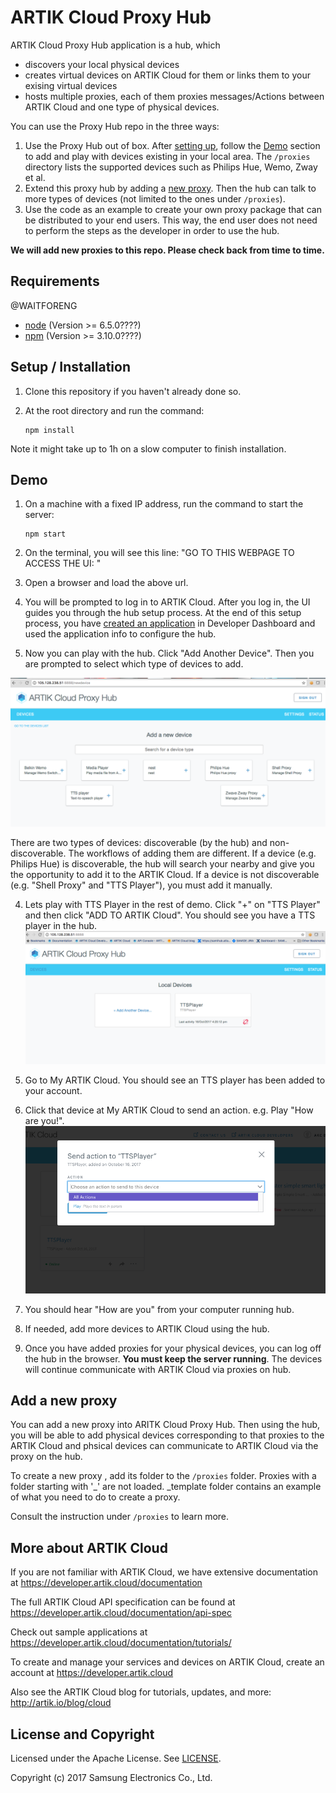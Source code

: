 # ARTIK Cloud Proxy Hub

ARTIK Cloud Proxy Hub application is a hub, which  
 - discovers your local physical devices
 - creates virtual devices on ARTIK Cloud for them or links them to your exising virtual devices
 - hosts multiple proxies, each of them proxies messages/Actions between ARTIK Cloud and one type of physical devices.

You can use the Proxy Hub repo in the three ways:

1. Use the Proxy Hub out of box. After [setting up](#setup--installation), follow the [Demo](#demo) section to add and play with devices existing in your local area. The `/proxies` directory lists the supported devices such as Philips Hue, Wemo, Zway et al. 
2. Extend this proxy hub by adding a [new proxy](#add-a-new-proxy). Then the hub can talk to more types of devices (not limited to the ones under `/proxies`).
3. Use the code as an example to create your own proxy package that can be distributed to your end users. This way, the end user does not need to perform the steps as the developer in order to use the hub.

**We will add new proxies to this repo. Please check back from time to time.**

## Requirements
@WAITFORENG
- [node](https://nodejs.org/en/download/)  (Version >= 6.5.0????) 
- [npm](https://www.npmjs.com/get-npm) (Version >= 3.10.0????)

## Setup / Installation

 1. Clone this repository if you haven't already done so.

 2. At the root directory and run the command:
    ~~~shell
    npm install
    ~~~

Note it might take up to 1h on a slow computer to finish installation.

## Demo

 1. On a machine with a fixed IP address, run the command to start the server:
    ~~~shell
    npm start
    ~~~
 
 2. On the terminal, you will see this line:
"GO TO THIS WEBPAGE TO ACCESS THE UI: <url>"
 
 2. Open a browser and load the above url.
 
 3. You will be prompted to log in to ARTIK Cloud. After you log in, the UI guides you through the hub setup process. At the end of this setup process, you have [created an application](https://developer.artik.cloud/documentation/tools/web-tools.html#creating-an-application) in Developer Dashboard and used the application info to configure the hub. 
 
 4. Now you can play with the hub. Click "Add Another Device". Then you are prompted to select which type of devices to add. 
 
 ![Add Devices](./img/screen2.png)
 
  There are two types of devices: discoverable (by the hub) and non-discoverable. The workflows of adding them are different. If a device (e.g. Philips Hue) is discoverable, the hub will search your nearby and give you the opportunity to add it to the ARTIK Cloud. If a device is not discoverable (e.g. "Shell Proxy" and "TTS Player"), you must add it manually.
 
 4. Lets play with TTS Player in the rest of demo. Click "+" on "TTS Player" and then click "ADD TO ARTIK Cloud". You should see you have a TTS player in the hub.
  ![Add Devices](./img/screen4_TTSplayer.png)
 
 5. Go to My ARTIK Cloud. You should see an TTS player has been added to your account.
 
 6. Click that device at My ARTIK Cloud to send an action. e.g. Play "How are you!".
  ![Add Devices](./img/screen5_sendAction.png)
 
 7. You should hear "How are you" from your computer running hub.
 
 8. If needed, add more devices to ARTIK Cloud using the hub.
 
 9. Once you have added proxies for your physical devices, you can log off the hub in the browser. **You must keep the server running**. The devices will continue communicate with ARTIK Cloud via proxies on hub. 
 
## Add a new proxy

You can add a new proxy into ARITK Cloud Proxy Hub. Then using the hub, you will be able to add physical devices corresponding to that proxies to the ARTIK Cloud and phsical devices can communicate to ARTIK Cloud via the proxy on the hub.

To create a new proxy , add its folder to the `/proxies` folder. Proxies with a folder starting with '_' are not loaded. _template folder contains an example of what you need to do to create a proxy.

Consult the instruction under `/proxies` to learn more.

## More about ARTIK Cloud

If you are not familiar with ARTIK Cloud, we have extensive documentation at https://developer.artik.cloud/documentation

The full ARTIK Cloud API specification can be found at https://developer.artik.cloud/documentation/api-spec

Check out sample applications at https://developer.artik.cloud/documentation/tutorials/

To create and manage your services and devices on ARTIK Cloud, create an account at https://developer.artik.cloud

Also see the ARTIK Cloud blog for tutorials, updates, and more: http://artik.io/blog/cloud

## License and Copyright

Licensed under the Apache License. See [LICENSE](LICENSE).

Copyright (c) 2017 Samsung Electronics Co., Ltd.

